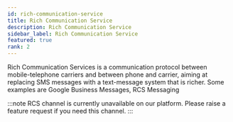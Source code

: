 ```yaml
---
id: rich-communication-service
title: Rich Communication Service
description: Rich Communication Service
sidebar_label: Rich Communication Service
featured: true
rank: 2
---
```

 
Rich Communication Services is a communication protocol between mobile-telephone carriers and between phone and carrier, aiming at replacing SMS messages with a text-message system that is richer. Some examples are Google Business Messages, RCS Messaging

:::note
RCS channel is currently unavailable on our platform. Please raise a feature request if you need this channel.
:::